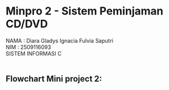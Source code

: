 # Minpro 2 - Sistem Peminjaman CD/DVD

NAMA  : Diara Gladys Ignacia Fulvia Saputri
<br>
NIM    : 2509116093
<br>
SISTEM INFORMASI C
<br>
<br>
<h2> Flowchart Mini project 2: </h2>
